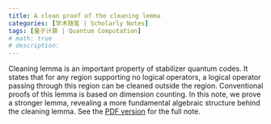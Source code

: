 ```yaml
---
title: A clean proof of the cleaning lemma
categories: [学术随笔 | Scholarly Notes]
tags: [量子计算 | Quantum Computation]
# math: true
# description: 
---
```


Cleaning lemma is an important property of stabilizer quantum codes.
It states that for any region supporting no logical operators, a logical operator passing through this region can be cleaned outside the region.
Conventional proofs of this lemma is based on dimension counting.
In this note, we prove a stronger lemma, revealing a more fundamental algebraic structure behind the cleaning lemma.
See the [PDF version](/blog/assets/pdf/251010/251010-cleaning.pdf) for the full note.